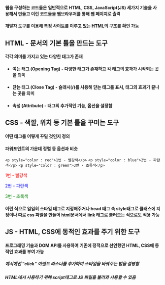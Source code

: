 #### 웹을 구성하는 코드들은 일반적으로 HTML, CSS, JavaScript(JS) 세가지 기술을 사용해서 만들고 이런 코드들을 웹브라우저를 통해 웹 페이지로 출력
#### 개발자 도구를 이용해 특정 사이트를 이루고 있는 HTML의 구조를 확인 가능


## HTML - 문서의 기본 틀을 만드는 도구
#### 각각 의미를 가지고 있는 다양한 태그가 존재
- #### 여는 태그 (Opening Tag) - 다양한 태그가 존재하고 각 태그의 효과가 시작되는 곳을 의미
- #### 닫는 태그 (Close Tag) - 슬래시(/)를 사용해 닫는 태그를 표시, 태그의 효과가 끝나는 곳을 의미
- #### 속성 (Attribute) - 태그의 추가적인 기능, 옵션을 설정함


## CSS - 색깔, 위치 등 기본 틀을 꾸미는 도구
#### 어떤 태그를 어떻게 꾸밀 것인지 정의
#### 파워포인트의 가운데 정렬 등 옵션과 비슷
`<p style="color : red">1번 - 빨강색</p>`
`<p style="color : blue">2번 - 파란색</p>`
`<p style="color : green">3번 - 초록색</p>`
<body>
<p style="color : red">1번 - 빨강색</p>
<p style="color : blue">2번 - 파란색</p>
<p style="color : green">3번 - 초록색</p>
</body>

#### 이런 식으로 일일히 스타일 태그로 지정해주거나 head 태그 속 style태그로 클래스에 지정이나 따로 css 파일을 만들어 html문서에서 link 태그로 불러오는 식으로도 적용 가능


## JS - HTML, CSS에 동적인 효과를 주기 위한 도구
#### 프로그래밍 기술과 DOM API를 사용하여 기존에 정적으로 선언했던 HTML, CSS에 동적인 효과를 부여 가능
##### 예시에선 "click" 이벤트 리스너를 추가하여 스타일을 바꿔주는 법을 설명함
##### HTML에서 사용하기 위해 script태그로 JS 파일을 불러와 사용할 수 있음